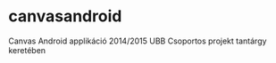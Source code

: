 canvasandroid
=============

Canvas Android applikáció 2014/2015 UBB Csoportos projekt tantárgy keretében
